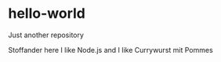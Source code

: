 
# hello-world
Just another repository

Stoffander here I like Node.js and 
I like Currywurst mit Pommes
